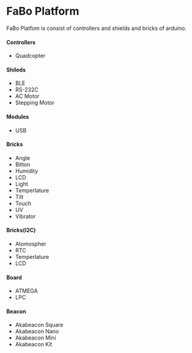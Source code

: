 # FaBo Platform

FaBo Platfom is consist of controllers and shields and bricks of arduino.

#### Controllers
- Quadcopter

#### Shileds
- BLE
- RS-232C
- AC Motor
- Stepping Motor

#### Modules
- USB

#### Bricks
- Angle
- Bitton
- Humidity
- LCD
- Light
- Temperlature
- Tilt
- Touch
- UV
- Vibrator

#### Bricks(I2C)
- Atomospher
- RTC
- Temperlature
- LCD

#### Board
- ATMEGA
- LPC

#### Beacon
- Akabeacon Square
- Akabeacon Nano
- Akabeacon Mini
- Akabeacon Kit
